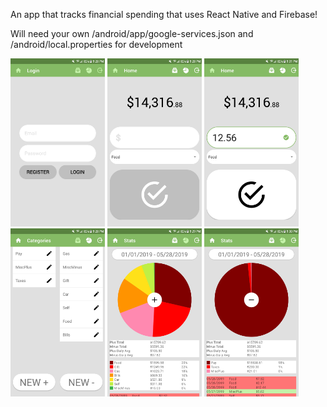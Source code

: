 An app that tracks financial spending that uses React Native and Firebase!

Will need your own /android/app/google-services.json and /android/local.properties for development

<div>
  <img src="/assets/Login.png" width="30%" display="inline-block" />
  <img src="/assets/Home1.png" width="30%" display="inline-block" />
  <img src="/assets/Home2.png" width="30%" display="inline-block" />
</div>
<div>
  <img src="/assets/Category.png" width="30%" display="inline-block" />
  <img src="/assets/Stats1.png" width="30%" display="inline-block" />
  <img src="/assets/Stats2.png" width="30%" display="inline-block" />
</div>